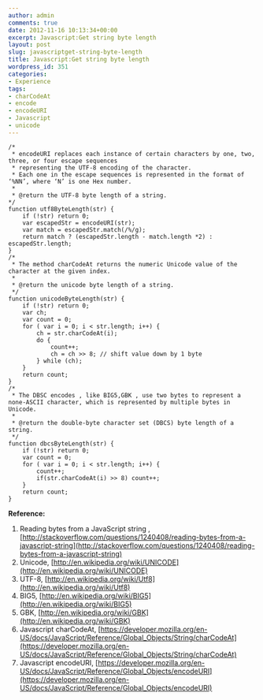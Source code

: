 ```yaml
---
author: admin
comments: true
date: 2012-11-16 10:13:34+00:00
excerpt: Javascript:Get string byte length
layout: post
slug: javascriptget-string-byte-length
title: Javascript:Get string byte length
wordpress_id: 351
categories:
- Experience
tags:
- charCodeAt
- encode
- encodeURI
- Javascript
- unicode
---
```



    
    /*
     * encodeURI replaces each instance of certain characters by one, two, three, or four escape sequences
     * representing the UTF-8 encoding of the character.
     * Each one in the escape sequences is represented in the format of ‘%NN’, where ‘N’ is one Hex number.
     *
     * @return the UTF-8 byte length of a string.
    */
    function utf8ByteLength(str) {
    	if (!str) return 0;
    	var escapedStr = encodeURI(str);
    	var match = escapedStr.match(/%/g);
    	return match ? (escapedStr.length - match.length *2) : escapedStr.length;
    }
    /*
     * The method charCodeAt returns the numeric Unicode value of the character at the given index.
     *
     * @return the unicode byte length of a string.
     */
    function unicodeByteLength(str) {
    	if (!str) return 0;
    	var ch;
    	var count = 0;
    	for ( var i = 0; i < str.length; i++) {
    		ch = str.charCodeAt(i);
    		do {
    			count++;
    			ch = ch >> 8; // shift value down by 1 byte
    		} while (ch);
    	}
    	return count;
    }
    /*
     * The DBSC encodes , like BIG5,GBK , use two bytes to represent a none-ASCII character, which is represented by multiple bytes in Unicode.
     *
     * @return the double-byte character set (DBCS) byte length of a string.
     */
    function dbcsByteLength(str) {
    	if (!str) return 0;
    	var count = 0;
    	for ( var i = 0; i < str.length; i++) {
    		count++;
    		if(str.charCodeAt(i) >> 8) count++;
    	}
    	return count;
    }
    


**Reference:**
1. Reading bytes from a JavaScript string , [http://stackoverflow.com/questions/1240408/reading-bytes-from-a-javascript-string](http://stackoverflow.com/questions/1240408/reading-bytes-from-a-javascript-string)
2. Unicode, [http://en.wikipedia.org/wiki/UNICODE](http://en.wikipedia.org/wiki/UNICODE)
3. UTF-8, [http://en.wikipedia.org/wiki/Utf8](http://en.wikipedia.org/wiki/Utf8)
4. BIG5, [http://en.wikipedia.org/wiki/BIG5](http://en.wikipedia.org/wiki/BIG5)
5. GBK, [http://en.wikipedia.org/wiki/GBK](http://en.wikipedia.org/wiki/GBK)
6. Javascript charCodeAt, [https://developer.mozilla.org/en-US/docs/JavaScript/Reference/Global_Objects/String/charCodeAt](https://developer.mozilla.org/en-US/docs/JavaScript/Reference/Global_Objects/String/charCodeAt)
7. Javascript encodeURI, [https://developer.mozilla.org/en-US/docs/JavaScript/Reference/Global_Objects/encodeURI](https://developer.mozilla.org/en-US/docs/JavaScript/Reference/Global_Objects/encodeURI)
